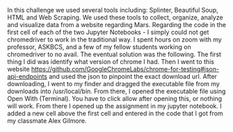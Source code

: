 In this challenge we used several tools including: Splinter, Beautiful Soup, HTML and Web Scraping. We used these tools to collect, organize, analyze and visualize data from a website regarding Mars. Regarding the code in the first cell of each of the two Jupyter Notebooks - I simply could not get chromedriver to work in the traditional way. I spent hours on zoom with my professor, ASKBCS, and a few of my fellow students working on chromedriver to no avail. The eventual solution was the following. The first thing I did was identify what version of chrome I had. Then I went to this website https://github.com/GoogleChromeLabs/chrome-for-testing#json-api-endpoints and used the json to pinpoint the exact download url. After downloading, I went to my finder and dragged the executable file from my downloads into /usr/local/bin. From there, I opened the executable file using Open With (Terminal). You have to click allow after opening this, or nothing will work. From there I opened up the assignment in my jupyter notebook. I added a new cell above the first cell and entered in the code that I got from my classmate Alex Gilmore.

